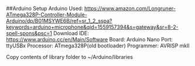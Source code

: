 ##Arduino Setup
Arduino Used: https://www.amazon.com/Longruner-ATmega328P-Controller-Module-Arduino/dp/B01MSYWE6B/ref=sr_1_2_sspa?keywords=arduino+microphone&qid=1559157394&s=gateway&sr=8-2-spell-spons&psc=1
Download IDE: https://www.arduino.cc/en/Main/Software
Board: Arduino Nano
Port: ttyUSBx
Processor: ATmega328P(old bootloader)
Programmer: AVRISP mkll

Copy contents of library folder to ~/Arduino/libraries
